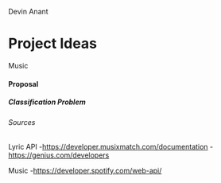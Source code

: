 Devin
Anant

# Project Ideas

Music

#### Proposal

##### Classification Problem

###### Sources
Lyric API
-https://developer.musixmatch.com/documentation
-https://genius.com/developers

Music
-https://developer.spotify.com/web-api/


